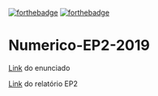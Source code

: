 [![forthebadge](https://forthebadge.com/images/badges/built-with-science.svg)](https://forthebadge.com) [![forthebadge](https://forthebadge.com/images/badges/made-with-python.svg)](https://forthebadge.com)

# Numerico-EP2-2019

[Link](https://www.ime.usp.br/~map3121/2019/map3121/programas/EP2-edos.pdf) do enunciado

[Link](https://docs.google.com/document/d/1jWOzyrqr6LqHKIBYdveuokhrVbu78ovF0bKY51k4Hr4/edit#) do relatório EP2


